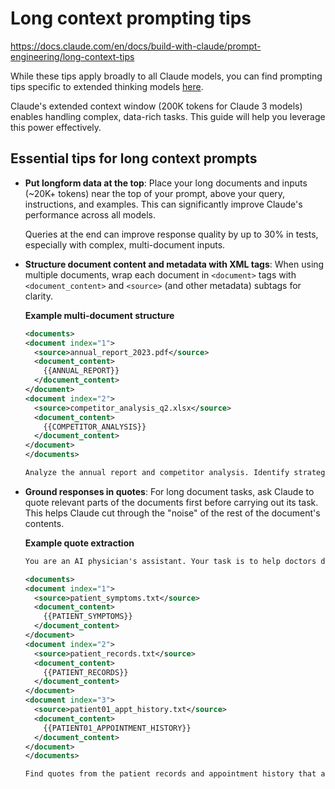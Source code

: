 # Long context prompting tips

https://docs.claude.com/en/docs/build-with-claude/prompt-engineering/long-context-tips

While these tips apply broadly to all Claude models, you can find prompting tips specific to extended thinking models [here](/en/docs/build-with-claude/prompt-engineering/extended-thinking-tips).

Claude's extended context window (200K tokens for Claude 3 models) enables handling complex, data-rich tasks. This guide will help you leverage this power effectively.

## Essential tips for long context prompts

* **Put longform data at the top**: Place your long documents and inputs (\~20K+ tokens) near the top of your prompt, above your query, instructions, and examples. This can significantly improve Claude's performance across all models.

  Queries at the end can improve response quality by up to 30% in tests, especially with complex, multi-document inputs.

* **Structure document content and metadata with XML tags**: When using multiple documents, wrap each document in `<document>` tags with `<document_content>` and `<source>` (and other metadata) subtags for clarity.

  **Example multi-document structure**
  
    ```xml
  <documents>
    <document index="1">
      <source>annual_report_2023.pdf</source>
      <document_content>
        {{ANNUAL_REPORT}}
      </document_content>
    </document>
    <document index="2">
      <source>competitor_analysis_q2.xlsx</source>
      <document_content>
        {{COMPETITOR_ANALYSIS}}
      </document_content>
    </document>
  </documents>
  
  Analyze the annual report and competitor analysis. Identify strategic advantages and recommend Q3 focus areas.
    ```
  
* **Ground responses in quotes**: For long document tasks, ask Claude to quote relevant parts of the documents first before carrying out its task. This helps Claude cut through the "noise" of the rest of the document's contents.

  **Example quote extraction**
  
    ```xml
  You are an AI physician's assistant. Your task is to help doctors diagnose possible patient illnesses.
  
  <documents>
    <document index="1">
      <source>patient_symptoms.txt</source>
      <document_content>
        {{PATIENT_SYMPTOMS}}
      </document_content>
    </document>
    <document index="2">
      <source>patient_records.txt</source>
      <document_content>
        {{PATIENT_RECORDS}}
      </document_content>
    </document>
    <document index="3">
      <source>patient01_appt_history.txt</source>
      <document_content>
        {{PATIENT01_APPOINTMENT_HISTORY}}
      </document_content>
    </document>
  </documents>
  
  Find quotes from the patient records and appointment history that are relevant to diagnosing the patient's reported symptoms. Place these in <quotes> tags. Then, based on these quotes, list all information that would help the doctor diagnose the patient's symptoms. Place your diagnostic information in <info> tags.
    ```

